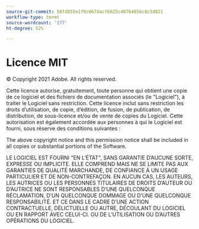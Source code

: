 ```yaml
---
source-git-commit: 58fdb55e1f0c067dacf6825c4076465bc8c5d821
workflow-type: tm+mt
source-wordcount: '177'
ht-degree: 52%

---
```

# Licence MIT

© Copyright 2021 Adobe. All rights reserved.

Cette licence autorise, gratuitement, toute personne qui obtient une copie de ce logiciel et des fichiers de documentation associés (le &quot;Logiciel&quot;), à traiter le Logiciel sans restriction. Cette licence inclut sans restriction les droits d’utilisation, de copie, d’édition, de fusion, de publication, de distribution, de sous-licence et/ou de vente de copies du Logiciel. Cette autorisation est également accordée aux personnes à qui le Logiciel est fourni, sous réserve des conditions suivantes :

The above copyright notice and this permission notice shall be included in all
copies or substantial portions of the Software.

LE LOGICIEL EST FOURNI &quot;EN L’ÉTAT&quot;, SANS GARANTIE D’AUCUNE SORTE, EXPRESSE OU IMPLICITE. ELLE COMPREND MAIS NE SE LIMITE PAS AUX GARANTIES DE QUALITÉ MARCHANDE, DE CONFIANCE À UN USAGE PARTICULIER ET DE NON-CONTREFAÇON. EN AUCUN CAS, LES AUTEURS, LES AUTRICES OU LES PERSONNES TITULAIRES DE DROITS D’AUTEUR OU D’AUTRICE NE SONT RESPONSABLES D’UNE QUELCONQUE RÉCLAMATION, D’UN QUELCONQUE DOMMAGE OU D’UNE QUELCONQUE RESPONSABILITÉ. ET CE DANS LE CADRE D’UNE ACTION CONTRACTUELLE, DÉLICTUELLE OU AUTRE, DÉCOULANT DU LOGICIEL OU EN RAPPORT AVEC CELUI-CI. OU DE L’UTILISATION OU D’AUTRES OPÉRATIONS DU LOGICIEL.
